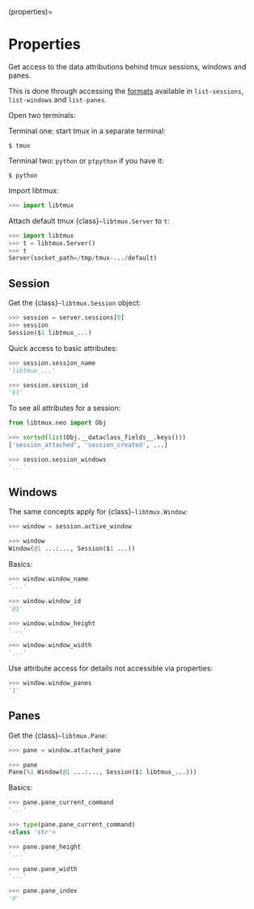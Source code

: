 (properties)=

# Properties

Get access to the data attributions behind tmux sessions, windows and panes.

This is done through accessing the [formats][formats] available in `list-sessions`,
`list-windows` and `list-panes`.

Open two terminals:

Terminal one: start tmux in a separate terminal:

```console
$ tmux
```

Terminal two: `python` or `ptpython` if you have it:

```console
$ python
```

Import libtmux:

```python
>>> import libtmux
```

Attach default tmux {class}`~libtmux.Server` to `t`:

```python
>>> import libtmux
>>> t = libtmux.Server()
>>> t
Server(socket_path=/tmp/tmux-.../default)
```

## Session

Get the {class}`~libtmux.Session` object:

```python
>>> session = server.sessions[0]
>>> session
Session($1 libtmux_...)
```

Quick access to basic attributes:

```python
>>> session.session_name
'libtmux_...'

>>> session.session_id
'$1'
```

To see all attributes for a session:

```python
from libtmux.neo import Obj

>>> sorted(list(Obj.__dataclass_fields__.keys()))
['session_attached', 'session_created', ...]
```

```python
>>> session.session_windows
'...'
```

## Windows

The same concepts apply for {class}`~libtmux.Window`:

```python
>>> window = session.active_window

>>> window
Window(@1 ...:..., Session($1 ...))
```

Basics:

```python
>>> window.window_name
'...'

>>> window.window_id
'@1'

>>> window.window_height
'...'

>>> window.window_width
'...'
```

Use attribute access for details not accessible via properties:

```python
>>> window.window_panes
'1'
```

## Panes

Get the {class}`~libtmux.Pane`:

```python
>>> pane = window.attached_pane

>>> pane
Pane(%1 Window(@1 ...:..., Session($1 libtmux_...)))
```

Basics:

```python
>>> pane.pane_current_command
'...'

>>> type(pane.pane_current_command)
<class 'str'>

>>> pane.pane_height
'...'

>>> pane.pane_width
'...'

>>> pane.pane_index
'0'
```

[formats]: http://man.openbsd.org/OpenBSD-5.9/man1/tmux.1#FORMATS
